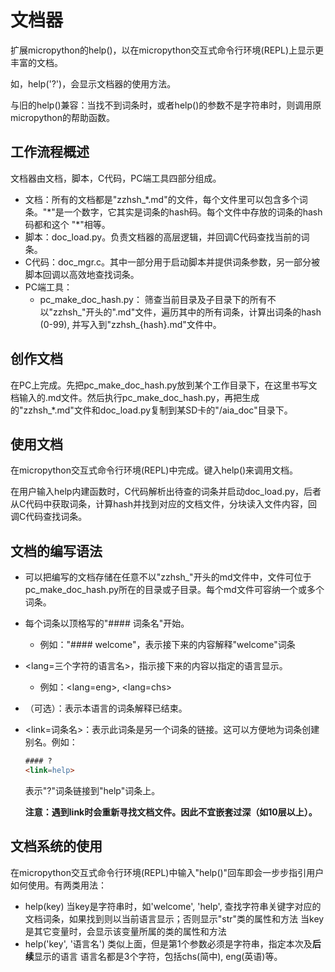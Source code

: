 # 文档器
扩展micropython的help()，以在micropython交互式命令行环境(REPL)上显示更丰富的文档。

如，help('?')，会显示文档器的使用方法。

与旧的help()兼容：当找不到词条时，或者help()的参数不是字符串时，则调用原micropython的帮助函数。
## 工作流程概述
文档器由文档，脚本，C代码，PC端工具四部分组成。
+ 文档：所有的文档都是"zzhsh_*.md"的文件，每个文件里可以包含多个词条。"\*"是一个数字，它其实是词条的hash码。每个文件中存放的词条的hash码都和这个 "\*"相等。
+ 脚本：doc_load.py。负责文档器的高层逻辑，并回调C代码查找当前的词条。
+ C代码：doc_mgr.c。其中一部分用于启动脚本并提供词条参数，另一部分被脚本回调以高效地查找词条。
+ PC端工具：
  + pc_make_doc_hash.py： 筛查当前目录及子目录下的所有不以"zzhsh_"开头的".md"文件，遍历其中的所有词条，计算出词条的hash (0-99), 并写入到"zzhsh_{hash}.md"文件中。
## 创作文档
在PC上完成。先把pc_make_doc_hash.py放到某个工作目录下，在这里书写文档输入的.md文件。然后执行pc_make_doc_hash.py，再把生成的"zzhsh_*.md"文件和doc_load.py复制到某SD卡的"/aia_doc"目录下。
## 使用文档
在micropython交互式命令行环境(REPL)中完成。键入help()来调用文档。

在用户输入help内建函数时，C代码解析出待查的词条并启动doc_load.py，后者从C代码中获取词条，计算hash并找到对应的文档文件，分块读入文件内容，回调C代码查找词条。
## 文档的编写语法
+ 可以把编写的文档存储在任意不以"zzhsh_"开头的md文件中，文件可位于pc_make_doc_hash.py所在的目录或子目录。每个md文件可容纳一个或多个词条。
+ 每个词条以顶格写的"#### 词条名"开始。
  + 例如："#### welcome"，表示接下来的内容解释"welcome"词条
+ <lang=三个字符的语言名>，指示接下来的内容以指定的语言显示。
  + 例如：<lang=eng>, <lang=chs>
+ （可选）</lang>：表示本语言的词条解释已结束。
+ <link=词条名>：表示此词条是另一个词条的链接。这可以方便地为词条创建别名。例如：
  ```html
  #### ?
  <link=help>
  ```
  表示"?"词条链接到"help"词条上。
  
  **注意：遇到link时会重新寻找文档文件。因此不宜嵌套过深（如10层以上）。**
## 文档系统的使用
在micropython交互式命令行环境(REPL)中输入"help()"回车即会一步步指引用户如何使用。有两类用法：
+ help(key)
	当key是字符串时，如'welcome', 'help', 查找字符串关键字对应的文档词条，如果找到则以当前语言显示；否则显示"str"类的属性和方法
	当key是其它变量时，会显示该变量所属的类的属性和方法
+ help('key', '语言名')
	类似上面，但是第1个参数必须是字符串，指定本次及**后续**显示的语言
	语言名都是3个字符，包括chs(简中), eng(英语)等。


